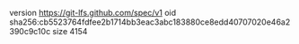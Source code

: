 version https://git-lfs.github.com/spec/v1
oid sha256:cb5523764fdfee2b1714bb3eac3abc183880ce8edd40707020e46a2390c9c10c
size 4154
